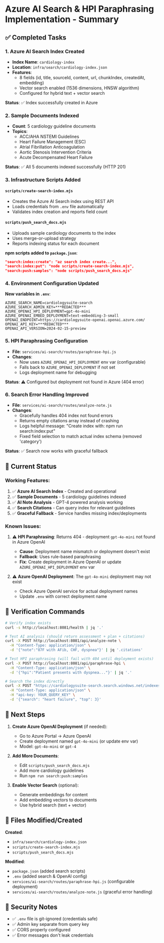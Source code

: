# Azure AI Search & HPI Paraphrasing Implementation - Summary

## ✅ Completed Tasks

### 1. Azure AI Search Index Created
- **Index Name**: `cardiology-index`
- **Location**: `infra/search/cardiology-index.json`
- **Features**:
  - 8 fields (id, title, sourceId, content, url, chunkIndex, createdAt, embedding)
  - Vector search enabled (1536 dimensions, HNSW algorithm)
  - Configured for hybrid text + vector search

**Status**: ✅ Index successfully created in Azure

### 2. Sample Documents Indexed
- **Count**: 5 cardiology guideline documents
- **Topics**: 
  - ACC/AHA NSTEMI Guidelines
  - Heart Failure Management (ESC)
  - Atrial Fibrillation Anticoagulation
  - Aortic Stenosis Intervention Criteria
  - Acute Decompensated Heart Failure

**Status**: ✅ All 5 documents indexed successfully (HTTP 201)

### 3. Infrastructure Scripts Added

#### `scripts/create-search-index.mjs`
- Creates the Azure AI Search index using REST API
- Loads credentials from `.env` file automatically
- Validates index creation and reports field count

#### `scripts/push_search_docs.mjs`
- Uploads sample cardiology documents to the index
- Uses merge-or-upload strategy
- Reports indexing status for each document

**npm scripts added to `package.json`**:
```json
"search:index:create": "az search index create...",
"search:index:put": "node scripts/create-search-index.mjs",
"search:push:samples": "node scripts/push_search_docs.mjs"
```

### 4. Environment Configuration Updated

**New variables in `.env`**:
```env
AZURE_SEARCH_NAME=cardiologysuite-search
AZURE_SEARCH_ADMIN_KEY=***REDACTED***
AZURE_OPENAI_HPI_DEPLOYMENT=gpt-4o-mini
AZURE_OPENAI_EMBED_DEPLOYMENT=text-embedding-3-small
OPENAI_ENDPOINT=https://cardiologysuite-openai.openai.azure.com/
OPENAI_API_KEY=***REDACTED***
OPENAI_API_VERSION=2024-02-15-preview
```

### 5. HPI Paraphrasing Configuration
- **File**: `services/ai-search/routes/paraphrase-hpi.js`
- **Changes**: 
  - Now uses `AZURE_OPENAI_HPI_DEPLOYMENT` env var (configurable)
  - Falls back to `AZURE_OPENAI_DEPLOYMENT` if not set
  - Logs deployment name for debugging

**Status**: ⚠️ Configured but deployment not found in Azure (404 error)

### 6. Search Error Handling Improved
- **File**: `services/ai-search/routes/analyze-note.js`
- **Changes**:
  - Gracefully handles 404 index not found errors
  - Returns empty citations array instead of crashing
  - Logs helpful message: "Create index with: npm run search:index:put"
  - Fixed field selection to match actual index schema (removed 'category')

**Status**: ✅ Search now works with graceful fallback

## 🔄 Current Status

### Working Features:
1. ✅ **Azure AI Search Index** - Created and operational
2. ✅ **Sample Documents** - 5 cardiology guidelines indexed
3. ✅ **AI Note Analysis** - GPT-4 powered analysis working
4. ✅ **Search Citations** - Can query index for relevant guidelines
5. ✅ **Graceful Fallback** - Service handles missing index/deployments

### Known Issues:
1. ⚠️ **HPI Paraphrasing**: Returns 404 - deployment `gpt-4o-mini` not found in Azure OpenAI
   - **Cause**: Deployment name mismatch or deployment doesn't exist
   - **Fallback**: Uses rule-based paraphrasing
   - **Fix**: Create deployment in Azure OpenAI or update `AZURE_OPENAI_HPI_DEPLOYMENT` env var

2. ⚠️ **Azure OpenAI Deployment**: The `gpt-4o-mini` deployment may not exist
   - Check Azure OpenAI service for actual deployment names
   - Update `.env` with correct deployment name

## 📝 Verification Commands

```bash
# Verify index exists
curl -s http://localhost:8081/health | jq '.'

# Test AI analysis (should return assessment + plan + citations)
curl -X POST http://localhost:8081/api/analyze-note \
  -H "Content-Type: application/json" \
  -d '{"note":"87F with AFib, CHF, dyspnea"}' | jq '.citations'

# Test HPI paraphrasing (will fail with 404 until deployment exists)
curl -X POST http://localhost:8081/api/paraphrase-hpi \
  -H "Content-Type: application/json" \
  -d '{"hpi":"Patient presents with dyspnea..."}' | jq '.'

# Search the index directly
curl -X POST "https://cardiologysuite-search.search.windows.net/indexes/cardiology-index/docs/search?api-version=2024-07-01" \
  -H "Content-Type: application/json" \
  -H "api-key: YOUR_QUERY_KEY" \
  -d '{"search": "heart failure", "top": 3}'
```

## 🎯 Next Steps

1. **Create Azure OpenAI Deployment** (if needed):
   - Go to Azure Portal → Azure OpenAI
   - Create deployment named `gpt-4o-mini` (or update env var)
   - Model: `gpt-4o-mini` or `gpt-4`

2. **Add More Documents**:
   - Edit `scripts/push_search_docs.mjs`
   - Add more cardiology guidelines
   - Run `npm run search:push:samples`

3. **Enable Vector Search** (optional):
   - Generate embeddings for content
   - Add embedding vectors to documents
   - Use hybrid search (text + vector)

## 📁 Files Modified/Created

**Created**:
- `infra/search/cardiology-index.json`
- `scripts/create-search-index.mjs`
- `scripts/push_search_docs.mjs`

**Modified**:
- `package.json` (added search scripts)
- `.env` (added search & OpenAI config)
- `services/ai-search/routes/paraphrase-hpi.js` (configurable deployment)
- `services/ai-search/routes/analyze-note.js` (graceful error handling)

## 🔐 Security Notes

- ✅ `.env` file is git-ignored (credentials safe)
- ✅ Admin key separate from query key
- ✅ CORS properly configured
- ✅ Error messages don't leak credentials
